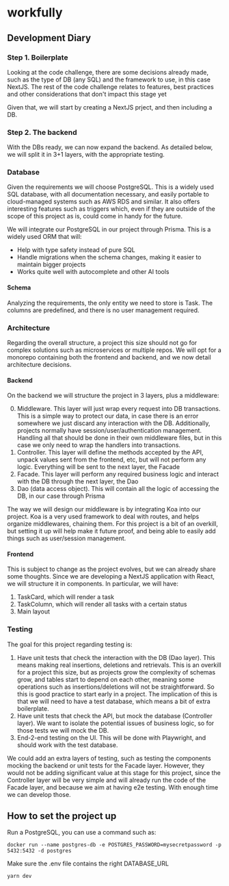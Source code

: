 # workfully

## Development Diary

### Step 1. Boilerplate

Looking at the code challenge, there are some decisions already made, such as the type of DB (any SQL) and the framework to use, in this case NextJS. The rest of the code challenge relates to features, best practices and other considerations that don't impact this stage yet

Given that, we will start by creating a NextJS prject, and then including a DB.

### Step 2. The backend

With the DBs ready, we can now expand the backend. As detailed below, we will split it in 3+1 layers, with the appropriate testing.

### Database

Given the requirements we will choose PostgreSQL. This is a widely used SQL database, with all documentation necessary, and easily portable to cloud-managed systems such as AWS RDS and similar. It also offers interesting features such as triggers which, even if they are outside of the scope of this project as is, could come in handy for the future.

We will integrate our PostgreSQL in our project through Prisma. This is a widely used ORM that will:

- Help with type safety instead of pure SQL
- Handle migrations when the schema changes, making it easier to maintain bigger projects
- Works quite well with autocomplete and other AI tools

#### Schema

Analyzing the requirements, the only entity we need to store is Task. The columns are predefined, and there is no user management required.

### Architecture

Regarding the overall structure, a project this size should not go for complex solutions such as microservices or multiple repos. We will opt for a monorepo containing both the frontend and backend, and we now detail architecture decisions.

#### Backend

On the backend we will structure the project in 3 layers, plus a middleware:

0. Middleware. This layer will just wrap every request into DB transactions. This is a simple way to protect our data, in case there is an error somewhere we just discard any interaction with the DB. Additionally, projects normally have session/user/authentication management. Handling all that should be done in their own middleware files, but in this case we only need to wrap the handlers into transactions.
1. Controller. This layer will define the methods accepted by the API, unpack values sent from the frontend, etc, but will not perform any logic. Everything will be sent to the next layer, the Facade
2. Facade. This layer will perform any required business logic and interact with the DB through the next layer, the Dao
3. Dao (data access object). This will contain all the logic of accessing the DB, in our case through Prisma

The way we will design our middleware is by integrating Koa into our project. Koa is a very used framework to deal with routes, and helps organize middlewares, chaining them. For this project is a bit of an overkill, but setting it up will help make it future proof, and being able to easily add things such as user/session management.

#### Frontend

This is subject to change as the project evolves, but we can already share some thoughts. Since we are developing a NextJS application with React, we will structure it in components. In particular, we will have:

1. TaskCard, which will render a task
2. TaskColumn, which will render all tasks with a certain status
3. Main layout

### Testing

The goal for this project regarding testing is:

1. Have unit tests that check the interaction with the DB (Dao layer). This means making real insertions, deletions and retrievals. This is an overkill for a project this size, but as projects grow the complexity of schemas grow, and tables start to depend on each other, meaning some operations such as insertions/deletions will not be straightforward. So this is good practice to start early in a project. The implication of this is that we will need to have a test database, which means a bit of extra boilerplate.
2. Have unit tests that check the API, but mock the database (Controller layer). We want to isolate the potential issues of business logic, so for those tests we will mock the DB.
3. End-2-end testing on the UI. This will be done with Playwright, and should work with the test database.

We could add an extra layers of testing, such as testing the components mocking the backend or unit tests for the Facade layer. However, they would not be adding significant value at this stage for this project, since the Controller layer will be very simple and will already run the code of the Facade layer, and because we aim at having e2e testing. With enough time we can develop those.

## How to set the project up

Run a PostgreSQL, you can use a command such as:

```
docker run --name postgres-db -e POSTGRES_PASSWORD=mysecretpassword -p 5432:5432 -d postgres
```

Make sure the .env file contains the right DATABASE_URL

```
yarn dev
```

